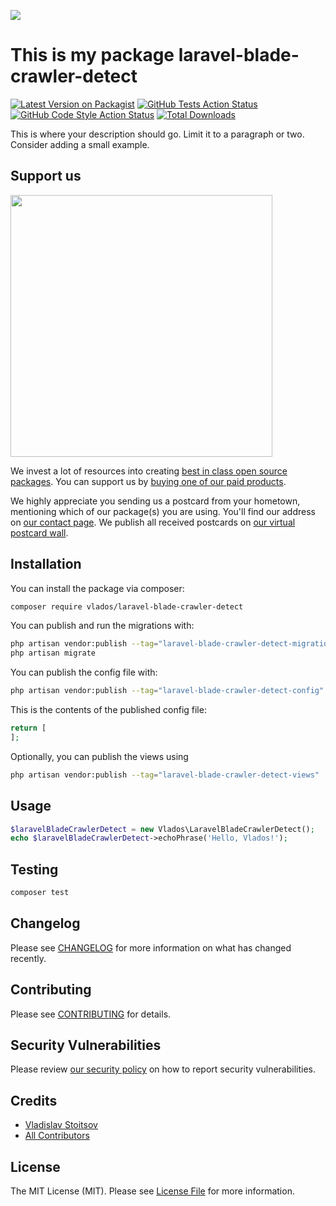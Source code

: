 
[<img src="https://github-ads.s3.eu-central-1.amazonaws.com/support-ukraine.svg?t=1" />](https://supportukrainenow.org)

# This is my package laravel-blade-crawler-detect

[![Latest Version on Packagist](https://img.shields.io/packagist/v/vlados/laravel-blade-crawler-detect.svg?style=flat-square)](https://packagist.org/packages/vlados/laravel-blade-crawler-detect)
[![GitHub Tests Action Status](https://img.shields.io/github/workflow/status/vlados/laravel-blade-crawler-detect/run-tests?label=tests)](https://github.com/vlados/laravel-blade-crawler-detect/actions?query=workflow%3Arun-tests+branch%3Amain)
[![GitHub Code Style Action Status](https://img.shields.io/github/workflow/status/vlados/laravel-blade-crawler-detect/Fix%20PHP%20code%20style%20issues?label=code%20style)](https://github.com/vlados/laravel-blade-crawler-detect/actions?query=workflow%3A"Fix+PHP+code+style+issues"+branch%3Amain)
[![Total Downloads](https://img.shields.io/packagist/dt/vlados/laravel-blade-crawler-detect.svg?style=flat-square)](https://packagist.org/packages/vlados/laravel-blade-crawler-detect)

This is where your description should go. Limit it to a paragraph or two. Consider adding a small example.

## Support us

[<img src="https://github-ads.s3.eu-central-1.amazonaws.com/laravel-blade-crawler-detect.jpg?t=1" width="419px" />](https://spatie.be/github-ad-click/laravel-blade-crawler-detect)

We invest a lot of resources into creating [best in class open source packages](https://spatie.be/open-source). You can support us by [buying one of our paid products](https://spatie.be/open-source/support-us).

We highly appreciate you sending us a postcard from your hometown, mentioning which of our package(s) you are using. You'll find our address on [our contact page](https://spatie.be/about-us). We publish all received postcards on [our virtual postcard wall](https://spatie.be/open-source/postcards).

## Installation

You can install the package via composer:

```bash
composer require vlados/laravel-blade-crawler-detect
```

You can publish and run the migrations with:

```bash
php artisan vendor:publish --tag="laravel-blade-crawler-detect-migrations"
php artisan migrate
```

You can publish the config file with:

```bash
php artisan vendor:publish --tag="laravel-blade-crawler-detect-config"
```

This is the contents of the published config file:

```php
return [
];
```

Optionally, you can publish the views using

```bash
php artisan vendor:publish --tag="laravel-blade-crawler-detect-views"
```

## Usage

```php
$laravelBladeCrawlerDetect = new Vlados\LaravelBladeCrawlerDetect();
echo $laravelBladeCrawlerDetect->echoPhrase('Hello, Vlados!');
```

## Testing

```bash
composer test
```

## Changelog

Please see [CHANGELOG](CHANGELOG.md) for more information on what has changed recently.

## Contributing

Please see [CONTRIBUTING](https://github.com/vlados/.github/blob/main/CONTRIBUTING.md) for details.

## Security Vulnerabilities

Please review [our security policy](../../security/policy) on how to report security vulnerabilities.

## Credits

- [Vladislav Stoitsov](https://github.com/vlados)
- [All Contributors](../../contributors)

## License

The MIT License (MIT). Please see [License File](LICENSE.md) for more information.
